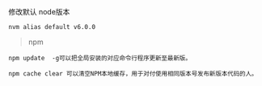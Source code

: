 修改默认 node版本

    nvm alias default v6.0.0

> npm

    npm update  -g可以把全局安装的对应命令行程序更新至最新版。

    npm cache clear 可以清空NPM本地缓存，用于对付使用相同版本号发布新版本代码的人。

